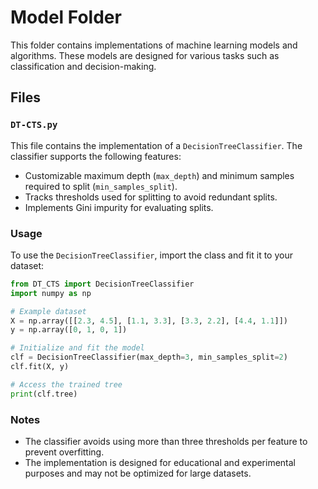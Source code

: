 # Model Folder

This folder contains implementations of machine learning models and algorithms. These models are designed for various tasks such as classification and decision-making.

## Files

### `DT-CTS.py`
This file contains the implementation of a `DecisionTreeClassifier`. The classifier supports the following features:
- Customizable maximum depth (`max_depth`) and minimum samples required to split (`min_samples_split`).
- Tracks thresholds used for splitting to avoid redundant splits.
- Implements Gini impurity for evaluating splits.

### Usage

To use the `DecisionTreeClassifier`, import the class and fit it to your dataset:

```python
from DT_CTS import DecisionTreeClassifier
import numpy as np

# Example dataset
X = np.array([[2.3, 4.5], [1.1, 3.3], [3.3, 2.2], [4.4, 1.1]])
y = np.array([0, 1, 0, 1])

# Initialize and fit the model
clf = DecisionTreeClassifier(max_depth=3, min_samples_split=2)
clf.fit(X, y)

# Access the trained tree
print(clf.tree)
```

### Notes

- The classifier avoids using more than three thresholds per feature to prevent overfitting.
- The implementation is designed for educational and experimental purposes and may not be optimized for large datasets.


